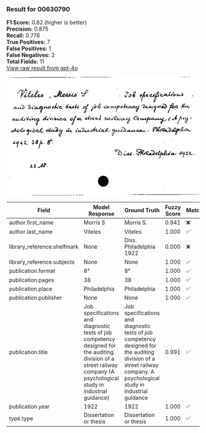 ### Result for 00630790
**F1 Score:** 0.82 (higher is better)<br>**Precision:** 0.875<br>**Recall:** 0.778<br>**True Positives:** 7<br>**False Positives:** 1<br>**False Negatives:** 2<br>**Total Fields:** 11<br>[View raw result from gpt-4o](https://github.com/RISE-UNIBAS/humanities_data_benchmark/blob/main/results/2025-09-02/T0066/request_T0066_00630790.json)

<img src="https://github.com/RISE-UNIBAS/humanities_data_benchmark/blob/main/benchmarks/zettelkatalog/images/00630790.jpg?raw=true" alt="00630790" width="600px">

| Field | Model Response | Ground Truth | Fuzzy Score | Match |
|-------|----------------|--------------|-------------|-------|
| author.first_name | Morris S | Morris S. | 0.941 | ❌ |
| author.last_name | Viteles | Viteles | 1.000 | ✅ |
| library_reference.shelfmark | None | Diss. Philadelphia 1922 | 0.000 | ❌ |
| library_reference.subjects | None | None | 1.000 | ✅ |
| publication.format | 8° | 8° | 1.000 | ✅ |
| publication.pages | 38 | 38 | 1.000 | ✅ |
| publication.place | Philadelphia | Philadelphia | 1.000 | ✅ |
| publication.publisher | None | None | 1.000 | ✅ |
| publication.title | Job specifications and diagnostic tests of job competency designed for the auditing division of a street railway company (A psychological study in industrial guidance) | Job specifications and diagnostic tests of job competency designed for the auditing division of a street railway company. A psychological study in industrial guidance | 0.991 | ✅ |
| publication.year | 1922 | 1922 | 1.000 | ✅ |
| type.type | Dissertation or thesis | Dissertation or thesis | 1.000 | ✅ |
